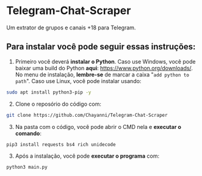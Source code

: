 # Telegram-Chat-Scraper

Um extrator de grupos e canais +18 para Telegram. 

## Para instalar você pode seguir essas instruções:

1. Primeiro você deverá **instalar o Python**. Caso use Windows, você pode baixar uma build do Python **aqui**: https://www.python.org/downloads/. No menu de instalação, **lembre-se** de marcar a caixa "`add python to path`". Caso use Linux, você pode instalar usando:
```bash
sudo apt install python3-pip -y
```
2. Clone o reposório do código com:
```bash
git clone https://github.com/Chayanni/Telegram-Chat-Scraper
```
3. Na pasta com o código, você pode abrir o CMD nela e **executar o comando**:
```bash
pip3 install requests bs4 rich unidecode
```
3. Após a instalação, você pode **executar o programa** com:
```bash
python3 main.py
```


